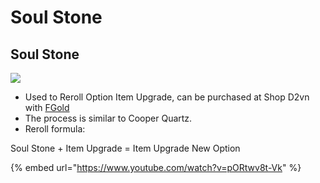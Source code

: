 # Soul Stone

## Soul Stone

![](https://i0.wp.com/diablo2-en.com/tm/app/uploads/2023/12/soul.png?resize=164%2C80&ssl=1)

* Used to Reroll Option Item Upgrade, can be purchased at Shop D2vn with [FGold](https://diablo2-en.com/tm/docs/wiki/join-d2vn/game-currency/fgold/)
* The process is similar to Cooper Quartz.
* Reroll formula:

Soul Stone + Item Upgrade = Item Upgrade New Option

{% embed url="https://www.youtube.com/watch?v=pORtwv8t-Vk" %}